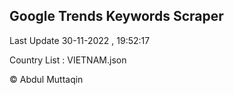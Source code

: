

## Google Trends Keywords Scraper 
 
Last Update 30-11-2022 , 19:52:17

Country List :
VIETNAM.json



© Abdul Muttaqin 
